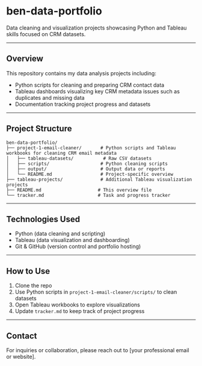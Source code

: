 # ben-data-portfolio

Data cleaning and visualization projects showcasing Python and Tableau skills focused on CRM datasets.

---

## Overview

This repository contains my data analysis projects including:

- Python scripts for cleaning and preparing CRM contact data  
- Tableau dashboards visualizing key CRM metadata issues such as duplicates and missing data  
- Documentation tracking project progress and datasets  

---

## Project Structure

    ben-data-portfolio/
    ├── project-1-email-cleaner/       # Python scripts and Tableau workbooks for cleaning CRM email metadata
    │   ├── tableau-datasets/           # Raw CSV datasets
    │   ├── scripts/                   # Python cleaning scripts
    │   ├── output/                    # Output data or reports
    │   └── README.md                  # Project-specific overview
    ├── tableau-projects/              # Additional Tableau visualization projects
    ├── README.md                     # This overview file
    └── tracker.md                    # Task and progress tracker

---

## Technologies Used

- Python (data cleaning and scripting)  
- Tableau (data visualization and dashboarding)  
- Git & GitHub (version control and portfolio hosting)  

---

## How to Use

1. Clone the repo  
2. Use Python scripts in `project-1-email-cleaner/scripts/` to clean datasets  
3. Open Tableau workbooks to explore visualizations  
4. Update `tracker.md` to keep track of project progress  

---

## Contact

For inquiries or collaboration, please reach out to [your professional email or website].

